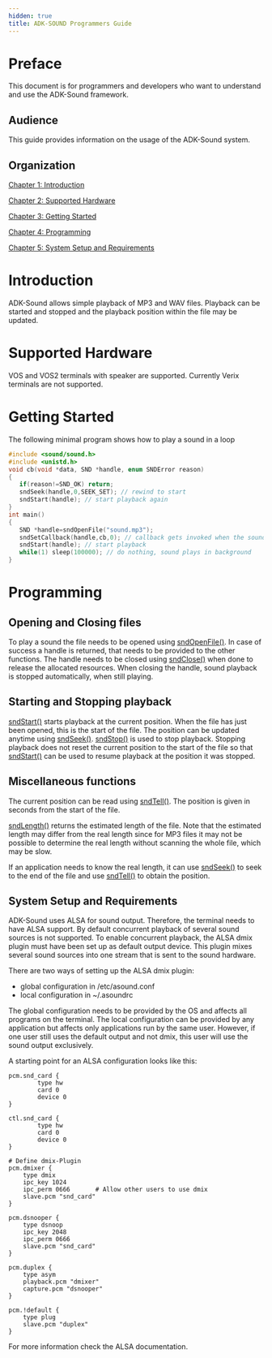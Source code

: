 ```yaml
---
hidden: true
title: ADK-SOUND Programmers Guide
---
```


# Preface <a href="#snd_preface" id="snd_preface"></a>

This document is for programmers and developers who want to understand and use the ADK-Sound framework.

## Audience <a href="#snd_audience" id="snd_audience"></a>

This guide provides information on the usage of the ADK-Sound system.

## Organization <a href="#snd_organization" id="snd_organization"></a>

[Chapter 1: Introduction](#snd_introduction)

[Chapter 2: Supported Hardware](#snd_hw_support)

[Chapter 3: Getting Started](#snd_getting_started)

[Chapter 4: Programming](#snd_programming)

[Chapter 5: System Setup and Requirements](#snd_setup)

# Introduction <a href="#snd_introduction" id="snd_introduction"></a>

ADK-Sound allows simple playback of MP3 and WAV files. Playback can be started and stopped and the playback position within the file may be updated.

# Supported Hardware <a href="#snd_hw_support" id="snd_hw_support"></a>

VOS and VOS2 terminals with speaker are supported. Currently Verix terminals are not supported.

# Getting Started <a href="#snd_getting_started" id="snd_getting_started"></a>

The following minimal program shows how to play a sound in a loop

``` cpp
#include <sound/sound.h>
#include <unistd.h>
void cb(void *data, SND *handle, enum SNDError reason)
{
   if(reason!=SND_OK) return;
   sndSeek(handle,0,SEEK_SET); // rewind to start
   sndStart(handle); // start playback again
}
int main()
{
   SND *handle=sndOpenFile("sound.mp3");
   sndSetCallback(handle,cb,0); // callback gets invoked when the sound stopped
   sndStart(handle); // start playback
   while(1) sleep(100000); // do nothing, sound plays in background
}
```

# Programming <a href="#snd_programming" id="snd_programming"></a>

## Opening and Closing files <a href="#snd_open_close" id="snd_open_close"></a>

To play a sound the file needs to be opened using <a href="sound_8h.md#a2e0076124852060867cc4039c1719646">sndOpenFile()</a>. In case of success a handle is returned, that needs to be provided to the other functions. The handle needs to be closed using <a href="sound_8h.md#aac877336c270fa31b7396dd9e01a0ee5">sndClose()</a> when done to release the allocated resources. When closing the handle, sound playback is stopped automatically, when still playing.

## Starting and Stopping playback <a href="#snd_start_stop" id="snd_start_stop"></a>

<a href="sound_8h.md#a6074c9bf1534c6e8e10ed0e3c72897cf">sndStart()</a> starts playback at the current position. When the file has just been opened, this is the start of the file. The position can be updated anytime using <a href="sound_8h.md#a8f0945ea304cff2a5b223186b73087f7">sndSeek()</a>. <a href="sound_8h.md#a3fbd83f5f49d41b445b1e9dd8bc82c0f">sndStop()</a> is used to stop playback. Stopping playback does not reset the current position to the start of the file so that <a href="sound_8h.md#a6074c9bf1534c6e8e10ed0e3c72897cf">sndStart()</a> can be used to resume playback at the position it was stopped.

## Miscellaneous functions <a href="#snd_mist" id="snd_mist"></a>

The current position can be read using <a href="sound_8h.md#a701ee6a24c4fcffacf3ec555c92caf97">sndTell()</a>. The position is given in seconds from the start of the file.

<a href="sound_8h.md#ae7e8fbfe734a79cf6648515fb7758f12">sndLength()</a> returns the estimated length of the file. Note that the estimated length may differ from the real length since for MP3 files it may not be possible to determine the real length without scanning the whole file, which may be slow.

If an application needs to know the real length, it can use <a href="sound_8h.md#a8f0945ea304cff2a5b223186b73087f7">sndSeek()</a> to seek to the end of the file and use <a href="sound_8h.md#a701ee6a24c4fcffacf3ec555c92caf97">sndTell()</a> to obtain the position.

## System Setup and Requirements <a href="#snd_setup" id="snd_setup"></a>

ADK-Sound uses ALSA for sound output. Therefore, the terminal needs to have ALSA support. By default concurrent playback of several sound sources is not supported. To enable concurrent playback, the ALSA dmix plugin must have been set up as default output device. This plugin mixes several sound sources into one stream that is sent to the sound hardware.

There are two ways of setting up the ALSA dmix plugin:

- global configuration in /etc/asound.conf
- local configuration in \~/.asoundrc

The global configuration needs to be provided by the OS and affects all programs on the terminal. The local configuration can be provided by any application but affects only applications run by the same user. However, if one user still uses the default output and not dmix, this user will use the sound output exclusively.

A starting point for an ALSA configuration looks like this:

``` fragment
pcm.snd_card {
        type hw
        card 0
        device 0
}

ctl.snd_card {
        type hw
        card 0
        device 0
}

# Define dmix-Plugin
pcm.dmixer {
    type dmix
    ipc_key 1024
    ipc_perm 0666       # Allow other users to use dmix
    slave.pcm "snd_card"
}

pcm.dsnooper {
    type dsnoop
    ipc_key 2048
    ipc_perm 0666
    slave.pcm "snd_card"
}

pcm.duplex {
    type asym
    playback.pcm "dmixer"
    capture.pcm "dsnooper"
}

pcm.!default {
    type plug
    slave.pcm "duplex"
}
```

For more information check the ALSA documentation.
